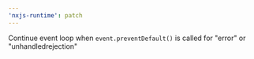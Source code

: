 ```yaml
---
'nxjs-runtime': patch
---
```


Continue event loop when `event.preventDefault()` is called for "error" or "unhandledrejection"
